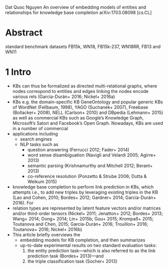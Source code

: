 Dat Quoc Nguyen
An overview of embedding models of entities and relationships
  for knowledge base completion
arXiv:1703.08098 [cs.CL]

# Abstract

standard benchmark datasets FB15k, WN18, FB15k-237, WN18RR, FB13 and WN11

# 1 Intro

* KBs can thus be formalized as directed multi-relational graphs, where
  nodes correspond to entities and edges linking the nodes encode various rels
  (Garcı́a-Durán+ 2016; Nickel+ 2016a)
* KBs e.g. the domain-specific KB GeneOntology and popular generic KBs of
  WordNet (Fellbaum, 1998), YAGO (Suchanek+ 2007), Freebase (Bollacker+ 2008),
  NELL (Carlson+ 2010) and DBpedia (Lehmann+ 2015) as well as commercial KBs
  such as Google’s Knowledge Graph, Microsoft’s Satori and Facebook’s Open
  Graph.  Nowadays, KBs are used in a number of commercial
* applications including
  * search engines
  * NLP tasks such as
    * question answering (Ferrucci 2012; Fader+ 2014)
    * word sense disambiguation (Navigli and Velardi 2005; Agirre+ 2013)
    * semantic parsing (Krishnamurthy and Mitchell 2012; Berant+ 2013)
    * co-reference resolution (Ponzetto & Strube 2006; Dutta & Weikum 2015)
* knowledge base completion to perform link prediction in KBs, which attempts
  i.e., to add new triples by leveraging existing triples in the KB
  (Lao and Cohen, 2010; Bordes+ 2012; Gardner+ 2014; Garcı́a-Durán+ 2016). For
* relation types are represented by latent feature vectors and/or matrices
  and/or third-order tensors
  (Nickel+ 2011; Jenatton+ 2012; Bordes+ 2013; Wang+ 2014; Dong+ 2014;
  Lin+ 2015b; Guu+ 2015; Krompaß+ 2015; Toutanova and Chen, 2015;
  Garcı́a-Durán+ 2016; Trouillon+ 2016; Toutanova+ 2016; Nickel+ 2016b)
* This article briefly overviews the
  * embedding models for KB completion, and then summarizes
  * up-to-date experimental results on two standard evaluation tasks:
    1. the entity prediction task—which is also referred to as the link
    prediction task (Bordes+ 2013)—and
    2. the triple classification task (Socher+ 2013)
